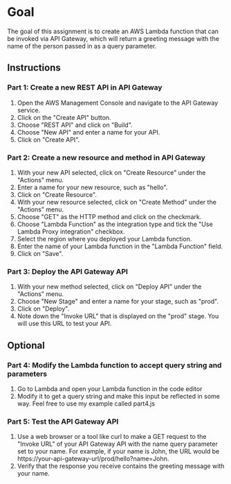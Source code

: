 # Goal
The goal of this assignment is to create an AWS Lambda function that can be invoked via API Gateway, which will return a greeting message with the name of the person passed in as a query parameter.

## Instructions
### Part 1: Create a new REST API in API Gateway
1. Open the AWS Management Console and navigate to the API Gateway service.
2. Click on the "Create API" button.
3. Choose "REST API" and click on "Build".
4. Choose "New API" and enter a name for your API.
5. Click on "Create API".

### Part 2: Create a new resource and method in API Gateway
1. With your new API selected, click on "Create Resource" under the "Actions" menu.
2. Enter a name for your new resource, such as "hello".
3. Click on "Create Resource".
4. With your new resource selected, click on "Create Method" under the "Actions" menu.
5. Choose "GET" as the HTTP method and click on the checkmark.
6. Choose "Lambda Function" as the integration type and tick the "Use Lambda Proxy integration" checkbox.
7. Select the region where you deployed your Lambda function.
8. Enter the name of your Lambda function in the "Lambda Function" field.
9. Click on "Save".

### Part 3: Deploy the API Gateway API
1. With your new method selected, click on "Deploy API" under the "Actions" menu.
2. Choose "New Stage" and enter a name for your stage, such as "prod".
3. Click on "Deploy".
4. Note down the "Invoke URL" that is displayed on the "prod" stage. You will use this URL to test your API.

## Optional
### Part 4: Modify the Lambda function to accept query string and parameters
1. Go to Lambda and open your Lambda function in the code editor
2. Modify it to get a query string and make this input be reflected in some way.
Feel free to use my example called part4.js

### Part 5: Test the API Gateway API
1. Use a web browser or a tool like curl to make a GET request to the "Invoke URL" of your API Gateway API with the name query parameter set to your name.
For example, if your name is John, the URL would be https://your-api-gateway-url/prod/hello?name=John.
2. Verify that the response you receive contains the greeting message with your name.